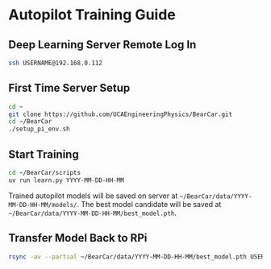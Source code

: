 # Autopilot Training Guide

## Deep Learning Server Remote Log In

```bash
ssh USERNAME@192.168.0.112
```

## First Time Server Setup

```bash
cd ~
git clone https://github.com/UCAEngineeringPhysics/BearCar.git
cd ~/BearCar
./setup_pi_env.sh
```

## Start Training

```bash
cd ~/BearCar/scripts
uv run learn.py YYYY-MM-DD-HH-MM
```

Trained autopilot models will be saved on server at `~/BearCar/data/YYYY-MM-DD-HH-MM/models/`.
The best model candidate will be saved at `~/BearCar/data/YYYY-MM-DD-HH-MM/best_model.pth`.


## Transfer Model Back to RPi

```bash
rsync -av --partial ~/BearCar/data/YYYY-MM-DD-HH-MM/best_model.pth USERNAME@192.168.0.IP:~/BearCar/models/pilot.pth
```

